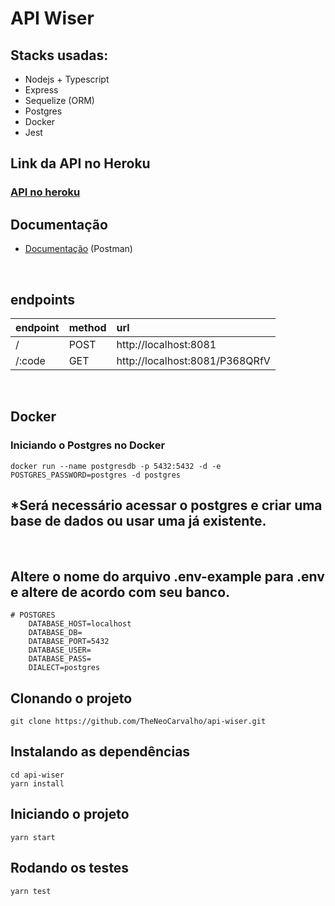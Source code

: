 # API Wiser

## Stacks usadas:

- Nodejs + Typescript
- Express
- Sequelize (ORM)
- Postgres
- Docker
- Jest

## Link da API no Heroku

### [API no heroku](https://minha-api-wiser.herokuapp.com/)

## Documentação

- [Documentação](https://documenter.getpostman.com/view/4161908/TWDZJbqa#ec6dd8b5-75bd-4dc5-b3a9-19249b925308) (Postman)

<br>

## endpoints

| endpoint | method | url                            |
| -------- | :----- | :----------------------------- |
| /        | POST   | http://localhost:8081          |
| /:code   | GET    | http://localhost:8081/P368QRfV |

<br>

## Docker

### Iniciando o Postgres no Docker

```
docker run --name postgresdb -p 5432:5432 -d -e POSTGRES_PASSWORD=postgres -d postgres
```

## \*Será necessário acessar o postgres e criar uma base de dados ou usar uma já existente.

<br>

## Altere o nome do arquivo .env-example para .env e altere de acordo com seu banco.

```
# POSTGRES
    DATABASE_HOST=localhost
    DATABASE_DB=
    DATABASE_PORT=5432
    DATABASE_USER=
    DATABASE_PASS=
    DIALECT=postgres
```

## Clonando o projeto

```
git clone https://github.com/TheNeoCarvalho/api-wiser.git
```

## Instalando as dependências

```
cd api-wiser
yarn install
```

## Iniciando o projeto

```
yarn start
```

## Rodando os testes

```
yarn test
```
